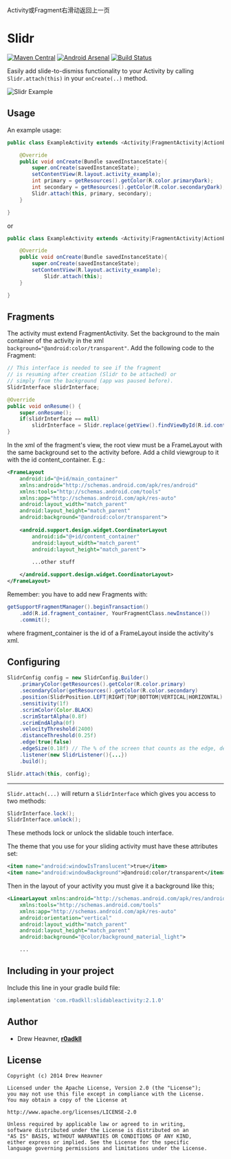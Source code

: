 Activity或Fragment右滑动返回上一页

Slidr
================
[![Maven Central](https://maven-badges.herokuapp.com/maven-central/com.r0adkll/slidableactivity/badge.svg?style=flat)](https://maven-badges.herokuapp.com/maven-central/com.r0adkll/slidableactivity) [![Android Arsenal](https://img.shields.io/badge/Android%20Arsenal-Slidr-brightgreen.svg?style=flat)](https://android-arsenal.com/details/1/1364)
[![Build Status](https://travis-ci.org/r0adkll/Slidr.svg?branch=master)](https://travis-ci.org/r0adkll/Slidr)

Easily add slide-to-dismiss functionality to your Activity by calling `Slidr.attach(this)` in your `onCreate(..)` method.

![Slidr Example](images/slidr_gif.gif "Gif Example")

## Usage

An example usage:

```java
public class ExampleActivity extends <Activity|FragmentActivity|ActionBarActivity> {

	@Override
	public void onCreate(Bundle savedInstanceState){
		super.onCreate(savedInstanceState);
		setContentView(R.layout.activity_example);
		int primary = getResources().getColor(R.color.primaryDark);
		int secondary = getResources().getColor(R.color.secondaryDark);
		Slidr.attach(this, primary, secondary);
	}

}
```

or

```java
public class ExampleActivity extends <Activity|FragmentActivity|ActionBarActivity> {

	@Override
	public void onCreate(Bundle savedInstanceState){
		super.onCreate(savedInstanceState);
		setContentView(R.layout.activity_example);
        	Slidr.attach(this);
	}

}
```

## Fragments
The activity must extend FragmentActivity.
Set the background to the main container of the activity in the xml `background="@android:color/transparent"`.
Add the following code to the Fragment:

```java
// This interface is needed to see if the fragment
// is resuming after creation (Slidr to be attached) or
// simply from the background (app was paused before).
SlidrInterface slidrInterface;

@Override
public void onResume() {
    super.onResume();
    if(slidrInterface == null)
        slidrInterface = Slidr.replace(getView().findViewById(R.id.content_container), new SlidrConfig.Builder().position(SlidrPosition.LEFT).build());
}
```
In the xml of the fragment's view, the root view must be a FrameLayout with the same background set to the activity before. Add a child viewgroup to it with the id content_container. E.g.:

```xml
<FrameLayout
    android:id="@+id/main_container"
    xmlns:android="http://schemas.android.com/apk/res/android"
    xmlns:tools="http://schemas.android.com/tools"
    xmlns:app="http://schemas.android.com/apk/res-auto"
    android:layout_width="match_parent"
    android:layout_height="match_parent"
    android:background="@android:color/transparent">
    
    <android.support.design.widget.CoordinatorLayout
        android:id="@+id/content_container"
        android:layout_width="match_parent"
        android:layout_height="match_parent">
	
		...other stuff

    </android.support.design.widget.CoordinatorLayout>
</FrameLayout>
```
Remember: you have to add new Fragments with:  

```java 
getSupportFragmentManager().beginTransaction()
	.add(R.id.fragment_container, YourFragmentClass.newInstance())
	.commit();
```

where fragment_container is the id of a FrameLayout inside the activity's xml.


## Configuring

```java
SlidrConfig config = new SlidrConfig.Builder()
	.primaryColor(getResources().getColor(R.color.primary)
	.secondaryColor(getResources().getColor(R.color.secondary)
	.position(SlidrPosition.LEFT|RIGHT|TOP|BOTTOM|VERTICAL|HORIZONTAL)
	.sensitivity(1f)
	.scrimColor(Color.BLACK)
	.scrimStartAlpha(0.8f)
	.scrimEndAlpha(0f)
	.velocityThreshold(2400)
	.distanceThreshold(0.25f)
	.edge(true|false)
	.edgeSize(0.18f) // The % of the screen that counts as the edge, default 18%
	.listener(new SlidrListener(){...})
	.build();

Slidr.attach(this, config);

```

---

`Slidr.attach(...)` will return a `SlidrInterface` which gives you access to two methods:

```java
SlidrInterface.lock();
SlidrInterface.unlock();
```

These methods lock or unlock the slidable touch interface.

The theme that you use for your sliding activity must have these attributes set:

```xml
<item name="android:windowIsTranslucent">true</item>  
<item name="android:windowBackground">@android:color/transparent</item>
```

Then in the layout of your activity you must give it a background like this;

```xml
<LinearLayout xmlns:android="http://schemas.android.com/apk/res/android"
    xmlns:tools="http://schemas.android.com/tools"
    xmlns:app="http://schemas.android.com/apk/res-auto"
    android:orientation="vertical"
    android:layout_width="match_parent"
    android:layout_height="match_parent"
    android:background="@color/background_material_light">

    ...
```

## Including in your project

Include this line in your gradle build file:

```groovy
implementation 'com.r0adkll:slidableactivity:2.1.0'
```

<!--  
For Snapshots, include these lines in your gradle files:

```groovy
repositories {
    jcenter()
    maven { url "https://oss.sonatype.org/content/repositories/snapshots/" }
}
```

```groovy
dependencies{
	implementation 'com.r0adkll:slidableactivity:2.0.7-SNAPSHOT'
}
```
-->


## Author

-	Drew Heavner, **[r0adkll](http://r0adkll.com)**

## License

	Copyright (c) 2014 Drew Heavner

	Licensed under the Apache License, Version 2.0 (the "License");
	you may not use this file except in compliance with the License.
	You may obtain a copy of the License at

	http://www.apache.org/licenses/LICENSE-2.0

	Unless required by applicable law or agreed to in writing,
	software distributed under the License is distributed on an
	"AS IS" BASIS, WITHOUT WARRANTIES OR CONDITIONS OF ANY KIND,
	either express or implied. See the License for the specific
	language governing permissions and limitations under the License.
